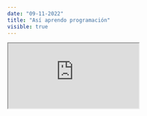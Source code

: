 ```yaml
---
date: "09-11-2022"
title: "Así aprendo programación"
visible: true
---
```

<iframe src="https://www.youtube.com/embed/QRTPgU-81Ic" allowfullscreen></iframe>
